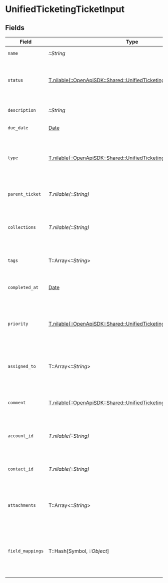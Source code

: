 # UnifiedTicketingTicketInput


## Fields

| Field                                                                                                                              | Type                                                                                                                               | Required                                                                                                                           | Description                                                                                                                        | Example                                                                                                                            |
| ---------------------------------------------------------------------------------------------------------------------------------- | ---------------------------------------------------------------------------------------------------------------------------------- | ---------------------------------------------------------------------------------------------------------------------------------- | ---------------------------------------------------------------------------------------------------------------------------------- | ---------------------------------------------------------------------------------------------------------------------------------- |
| `name`                                                                                                                             | *::String*                                                                                                                         | :heavy_check_mark:                                                                                                                 | The name of the ticket                                                                                                             | Customer Service Inquiry                                                                                                           |
| `status`                                                                                                                           | [T.nilable(::OpenApiSDK::Shared::UnifiedTicketingTicketInputStatus)](../../models/shared/unifiedticketingticketinputstatus.md)     | :heavy_minus_sign:                                                                                                                 | The status of the ticket. Authorized values are OPEN or CLOSED.                                                                    | OPEN                                                                                                                               |
| `description`                                                                                                                      | *::String*                                                                                                                         | :heavy_check_mark:                                                                                                                 | The description of the ticket                                                                                                      | Help customer                                                                                                                      |
| `due_date`                                                                                                                         | [Date](https://ruby-doc.org/stdlib-2.6.1/libdoc/date/rdoc/Date.html)                                                               | :heavy_minus_sign:                                                                                                                 | The date the ticket is due                                                                                                         | 2024-10-01T12:00:00Z                                                                                                               |
| `type`                                                                                                                             | [T.nilable(::OpenApiSDK::Shared::UnifiedTicketingTicketInputType)](../../models/shared/unifiedticketingticketinputtype.md)         | :heavy_minus_sign:                                                                                                                 | The type of the ticket. Authorized values are PROBLEM, QUESTION, or TASK                                                           | BUG                                                                                                                                |
| `parent_ticket`                                                                                                                    | *T.nilable(::String)*                                                                                                              | :heavy_minus_sign:                                                                                                                 | The UUID of the parent ticket                                                                                                      | 801f9ede-c698-4e66-a7fc-48d19eebaa4f                                                                                               |
| `collections`                                                                                                                      | *T.nilable(::String)*                                                                                                              | :heavy_minus_sign:                                                                                                                 | The collection UUIDs the ticket belongs to                                                                                         | [<br/>"801f9ede-c698-4e66-a7fc-48d19eebaa4f"<br/>]                                                                                 |
| `tags`                                                                                                                             | T::Array<*::String*>                                                                                                               | :heavy_minus_sign:                                                                                                                 | The tags names of the ticket                                                                                                       | [<br/>"my_tag",<br/>"urgent_tag"<br/>]                                                                                             |
| `completed_at`                                                                                                                     | [Date](https://ruby-doc.org/stdlib-2.6.1/libdoc/date/rdoc/Date.html)                                                               | :heavy_minus_sign:                                                                                                                 | The date the ticket has been completed                                                                                             | 2024-10-01T12:00:00Z                                                                                                               |
| `priority`                                                                                                                         | [T.nilable(::OpenApiSDK::Shared::UnifiedTicketingTicketInputPriority)](../../models/shared/unifiedticketingticketinputpriority.md) | :heavy_minus_sign:                                                                                                                 | The priority of the ticket. Authorized values are HIGH, MEDIUM or LOW.                                                             | HIGH                                                                                                                               |
| `assigned_to`                                                                                                                      | T::Array<*::String*>                                                                                                               | :heavy_minus_sign:                                                                                                                 | The users UUIDs the ticket is assigned to                                                                                          | [<br/>"801f9ede-c698-4e66-a7fc-48d19eebaa4f"<br/>]                                                                                 |
| `comment`                                                                                                                          | [T.nilable(::OpenApiSDK::Shared::UnifiedTicketingTicketInputComment)](../../models/shared/unifiedticketingticketinputcomment.md)   | :heavy_minus_sign:                                                                                                                 | The comment of the ticket                                                                                                          | {<br/>"content": "Assigned the issue !"<br/>}                                                                                      |
| `account_id`                                                                                                                       | *T.nilable(::String)*                                                                                                              | :heavy_minus_sign:                                                                                                                 | The UUID of the account which the ticket belongs to                                                                                | 801f9ede-c698-4e66-a7fc-48d19eebaa4f                                                                                               |
| `contact_id`                                                                                                                       | *T.nilable(::String)*                                                                                                              | :heavy_minus_sign:                                                                                                                 | The UUID of the contact which the ticket belongs to                                                                                | 801f9ede-c698-4e66-a7fc-48d19eebaa4f                                                                                               |
| `attachments`                                                                                                                      | T::Array<*::String*>                                                                                                               | :heavy_minus_sign:                                                                                                                 | The attachements UUIDs tied to the ticket                                                                                          | [<br/>"801f9ede-c698-4e66-a7fc-48d19eebaa4f"<br/>]                                                                                 |
| `field_mappings`                                                                                                                   | T::Hash[Symbol, *::Object*]                                                                                                        | :heavy_minus_sign:                                                                                                                 | The custom field mappings of the ticket between the remote 3rd party & Panora                                                      | {<br/>"fav_dish": "broccoli",<br/>"fav_color": "red"<br/>}                                                                         |